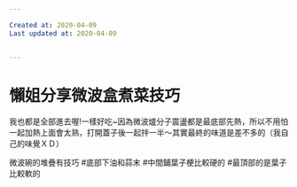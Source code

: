 ```yaml
---

Created at: 2020-04-09
Last updated at: 2020-04-09


---
```


# 懶姐分享微波盒煮菜技巧


我也都是全部進去喔!一樣好吃~因為微波爐分子震盪都是最底部先熱，所以不用怕一起加熱上面會太熟，打開蓋子後一起拌一半～其實最終的味道是差不多的（我自己的味覺ＸＤ）

微波碗的堆疊有技巧
#底部下油和蒜末
#中間鋪葉子梗比較硬的
#最頂部的是葉子比較軟的

